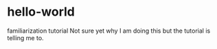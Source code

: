 # hello-world
familiarization tutorial
Not sure yet why I am doing this but the tutorial is telling me to.
